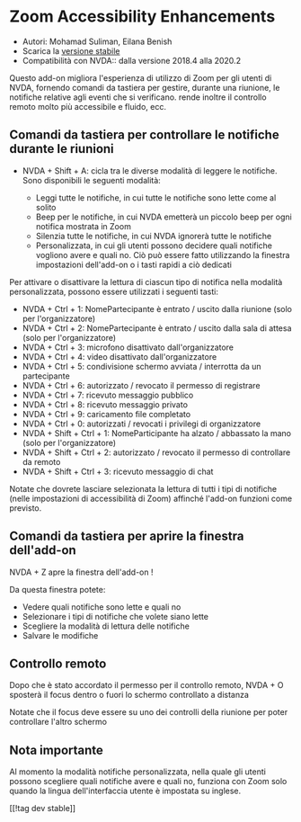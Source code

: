 # Zoom Accessibility Enhancements #

* Autori: Mohamad Suliman, Eilana Benish
* Scarica la [versione stabile][1]
* Compatibilità con NVDA:: dalla versione 2018.4 alla 2020.2

Questo add-on migliora l'esperienza di utilizzo di Zoom per gli utenti di
NVDA, fornendo comandi da tastiera per gestire, durante una riunione, le
notifiche relative agli eventi che si verificano. rende inoltre il controllo
remoto molto più accessibile e fluido, ecc.

## Comandi da tastiera per controllare le notifiche durante le riunioni 

* NVDA + Shift + A: cicla tra le diverse modalità di leggere le
  notifiche. Sono disponibili le seguenti modalità:

    * Leggi tutte le notifiche, in cui tutte le notifiche sono lette come al
      solito
    * Beep per le notifiche, in cui NVDA emetterà un piccolo beep per ogni
      notifica mostrata in Zoom
    * Silenzia tutte le notifiche, in cui NVDA ignorerà tutte le notifiche
    * Personalizzata, in cui gli utenti possono decidere quali notifiche
      vogliono avere e quali no. Ciò può essere fatto utilizzando la
      finestra impostazioni dell'add-on o i tasti rapidi a ciò dedicati

Per attivare o disattivare la lettura di ciascun tipo di notifica nella
modalità personalizzata, possono essere utilizzati i seguenti tasti:

* NVDA + Ctrl + 1: NomePartecipante è entrato / uscito dalla riunione (solo
  per l'organizzatore)
* NVDA + Ctrl + 2: NomePartecipante è entrato / uscito dalla sala di attesa
  (solo per l'organizzatore)
* NVDA + Ctrl + 3: microfono disattivato dall'organizzatore
* NVDA + Ctrl + 4: video disattivato dall'organizzatore
* NVDA + Ctrl + 5: condivisione schermo avviata / interrotta da un
  partecipante
* NVDA + Ctrl + 6: autorizzato / revocato il permesso di registrare
* NVDA + Ctrl + 7: ricevuto messaggio pubblico
* NVDA + Ctrl + 8: ricevuto messaggio privato
* NVDA + Ctrl + 9: caricamento file completato
* NVDA + Ctrl + 0: autorizzati / revocati i privilegi di organizzatore
* NVDA + Shift + Ctrl + 1: NomeParticipante ha alzato / abbassato la mano
  (solo per l'organizzatore)
* NVDA + Shift + Ctrl + 2: autorizzato / revocato il permesso di controllare
  da remoto
* NVDA + Shift + Ctrl + 3: ricevuto messaggio di chat


Notate che dovrete lasciare selezionata la lettura di tutti i tipi di
notifiche (nelle impostazioni di accessibilità di Zoom) affinché l'add-on
funzioni come previsto.

## Comandi da tastiera per aprire la finestra dell'add-on 

NVDA + Z apre la finestra dell'add-on !

Da questa finestra potete:

* Vedere quali notifiche sono lette e quali no
* Selezionare i tipi di notifiche che volete siano lette
* Scegliere la modalità di lettura delle notifiche
* Salvare le modifiche

## Controllo remoto 

Dopo che è stato accordato il permesso per il controllo remoto, NVDA + O
sposterà il focus dentro o fuori lo schermo controllato a distanza

Notate che il focus deve essere su uno dei controlli della riunione per
poter controllare l'altro schermo

## Nota importante

Al momento la modalità notifiche personalizzata, nella quale gli utenti
possono scegliere quali notifiche avere e quali no, funziona con Zoom solo
quando la lingua dell'interfaccia utente è impostata su inglese.

[[!tag dev stable]]

[1]: https://addons.nvda-project.org/files/get.php?file=zoom
